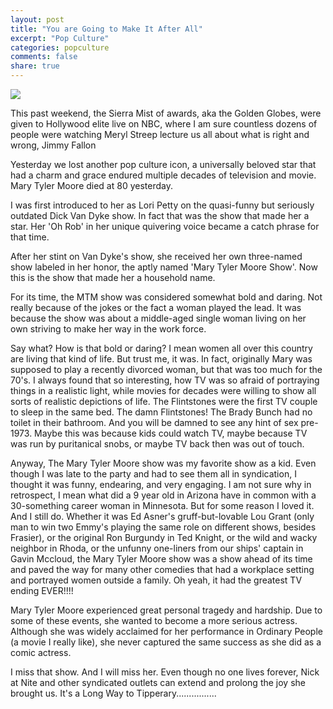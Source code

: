 ```yaml
---
layout: post
title: "You are Going to Make It After All"
excerpt: "Pop Culture"
categories: popculture
comments: false
share: true
---
```


![](https://s-media-cache-ak0.pinimg.com/originals/55/e7/45/55e7457aea46880ab5a01be90566e29d.jpg)


This past weekend, the Sierra Mist of awards, aka the Golden Globes, were given to Hollywood elite live on NBC, where I am sure countless dozens of people were watching Meryl Streep lecture us all about what is right and wrong, Jimmy Fallon 



Yesterday we lost another pop culture icon, a universally beloved star that had a charm and grace endured multiple decades of television and movie. Mary Tyler Moore died at 80 yesterday.


I was first introduced to her as Lori Petty on the quasi-funny but seriously outdated Dick Van Dyke show. In fact that was the show that made her a star. Her 'Oh Rob' in her unique quivering voice became a catch phrase for that time. 


After her stint on Van Dyke's show, she received her own three-named show labeled in her honor, the aptly named 'Mary Tyler Moore Show'. Now this is the show that made her a household name.


For its time, the MTM show was considered somewhat bold and daring. Not really because of the jokes or the fact a woman played the lead. It was because the show was about a middle-aged single woman living on her own striving to make her way in the work force. 


Say what? How is that bold or daring? I mean women all over this country are living that kind of life. But trust me, it was. In fact, originally Mary was supposed to play a recently divorced woman, but that was too much for the 70's. I always found that so interesting, how TV was so afraid of portraying things in a realistic light, while movies for decades were willing to show all sorts of realistic depictions of life. The Flintstones were the first TV couple to sleep in the same bed. The damn Flintstones! The Brady Bunch had no toilet in their bathroom. And you will be damned to see any hint of sex pre-1973. Maybe this was because kids could watch TV, maybe because TV was run by puritanical snobs, or maybe TV back then was out of touch.


Anyway, The Mary Tyler Moore show was my favorite show as a kid. Even though I was late to the party and had to see them all in syndication, I thought it was funny, endearing, and very engaging. I am not sure why in retrospect, I mean what did a 9 year old in Arizona have in common with a 30-something career woman in Minnesota. But for some reason I loved it. And I still do. Whether it was Ed Asner's gruff-but-lovable Lou Grant (only man to win two Emmy's playing the same role on different shows, besides Frasier), or the original Ron Burgundy in Ted Knight, or the wild and wacky neighbor in Rhoda, or the unfunny one-liners from our ships' captain in Gavin Mccloud, the Mary Tyler Moore show was a show ahead of its time and paved the way for many other comedies that had a workplace setting and portrayed women outside a family. Oh yeah, it had the greatest TV ending EVER!!!! 

Mary Tyler Moore experienced great personal tragedy and hardship. Due to some of these events, she wanted to become a more serious actress. Although she was widely acclaimed for her performance in Ordinary People (a movie I really like), she never captured the same success as she did as a comic actress.


I miss that show. And I will miss her. Even though no one lives forever, Nick at Nite and other syndicated outlets can extend and prolong the joy she brought us. It's a Long Way to Tipperary................


